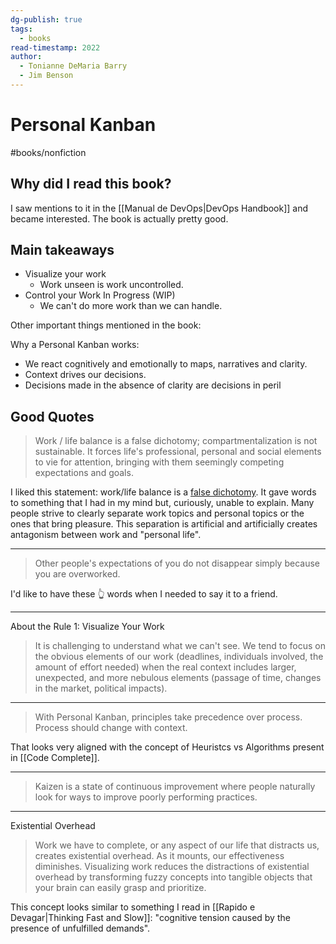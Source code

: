 ```yaml
---
dg-publish: true
tags:
  - books
read-timestamp: 2022
author:
  - Tonianne DeMaria Barry
  - Jim Benson
---
```


# Personal Kanban

#books/nonfiction 

## Why did I read this book?

I saw mentions to it in the [[Manual de DevOps|DevOps Handbook]] and became interested. The book is actually pretty good.

## Main takeaways

- Visualize your work
    - Work unseen is work uncontrolled.
- Control your Work In Progress (WIP)
    - We can't do more work than we can handle.

Other important things mentioned in the book:

Why a Personal Kanban works:

- We react cognitively and emotionally to maps, narratives and clarity.
- Context drives our decisions.
- Decisions made in the absence of clarity are decisions in peril


## Good Quotes

> Work / life balance is a false dichotomy; compartmentalization is not sustainable. It forces life's professional, personal and social elements to vie for attention, bringing with them seemingly competing expectations and goals.

I liked this statement: work/life balance is a [false dichotomy](https://en.wikipedia.org/wiki/False_dilemma). It gave words to something that I had in my mind but, curiously, unable to explain. Many people strive to clearly separate work topics and personal topics or the ones that bring pleasure. This separation is artificial and artificially creates antagonism between work and "personal life".

---

> Other people's expectations of you do not disappear simply because you are overworked.

I'd like to have these 👆 words when I needed to say it to a friend.

---

About the Rule 1: Visualize Your Work

> It is challenging to understand what we can't see. We tend to focus on the obvious elements of our work (deadlines, individuals involved, the amount of effort needed) when the real context includes larger, unexpected, and more nebulous elements (passage of time, changes in the market, political impacts).

---

> With Personal Kanban, principles take precedence over process. Process should change with context.

That looks very aligned with the concept of Heuristcs vs Algorithms present in [[Code Complete]].

---

> Kaizen is a state of continuous improvement where people naturally look for ways to improve poorly performing practices.

---

Existential Overhead

> Work we have to complete, or any aspect of our life that distracts us, creates existential overhead. As it mounts, our effectiveness diminishes. Visualizing work reduces the distractions of existential overhead by transforming fuzzy concepts into tangible objects that your brain can easily grasp and prioritize.

This concept looks similar to something I read in [[Rapido e Devagar|Thinking Fast and Slow]]: "cognitive tension caused by the presence of unfulfilled demands".
